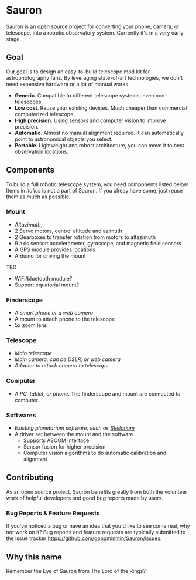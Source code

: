 # Sauron

Sauron is an open source project for converting your phone, camera, or telescope, into a robotic observatory system. Currently it's in a very early stage.

## Goal
Our goal is to design an easy-to-build telescope mod kit for astrophotography fans. By leveraging state-of-art technologies, we don't need expensive hardware or a lot of manual works.

* **Generic**. Compatible to different telescope systems, even non-telescopes.
* **Low cost**. Reuse your existing devices. Much cheaper than commercial computerized telescope.
* **High precision**. Using sensors and computer vision to improve precision.
* **Automatic**. Almost no manual alignment required. It can automatically point to astronomical objects you select.
* **Portable**. Lightweight and robost architecture, you can move it to best observation locations.

## Components
To build a full robotic telescope system, you need components listed below. Items in *italics* is not a part of Sauron. If you alreay have some, just reuse them as much as possible.

### Mount
* *Altazimuth*,
* 2 Servo motors, control altitude and azimuth
* 2 Gearboxes to transfer rotation from motors to altazimuth
* 9 axis sensor: accelerometer, gyroscope, and magnetic field sensors
* A GPS module provides locations
* Arduino for driving the mount

TBD

* WiFi/bluetooth module?
* Support equatorial mount?

### Finderscope
* *A smart phone or a web camera*
* A mount to attach phone to the telescope
* 5x zoom lens

### Telescope
* *Main telescope*
* *Main camera, can be DSLR, or web camera*
* *Adapter to attach camera to telescope*

### Computer
* *A PC, tablet, or phone*. The finderscope and mount are connected to computer.

### Softwares
* *Existing planetarium software, such as [Stellarium](http://stellarium.org/)*
* A driver set between the mount and the software
  * Supports ASCOM interface
  * Sensor fusion for higher precision
  * Computer vision algorithms to do automatic calibration and alignment

## Contributing
As an open source project, Sauron benefits greatly from both the volunteer work of helpful developers and good bug reports made by users.

### Bug Reports & Feature Requests
If you've noticed a bug or have an idea that you'd like to see come real, why not work on it? Bug reports and feature requests are typically submitted to the issue tracker https://github.com/gongminmin/Sauron/issues.

## Why this name
Remember the Eye of Sauron from The Lord of the Rings?
